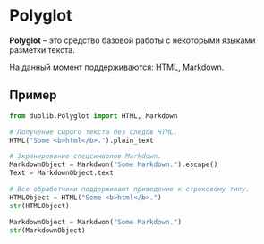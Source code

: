 # Polyglot
**Polyglot** – это средство базовой работы с некоторыми языками разметки текста.

На данный момент поддерживаются: HTML, Markdown.

## Пример
```Python
from dublib.Polyglot import HTML, Markdown

# Получение сырого текста без следов HTML.
HTML("Some <b>html</b>.").plain_text

# Экранирование спецсимволов Markdown.
MarkdownObject = Markdwon("Some Markdown.").escape()
Text = MarkdownObject.text

# Все обработчики поддерживают приведение к строковому типу.
HTMLObject = HTML("Some <b>html</b>.")
str(HTMLObject)

MarkdownObject = Markdwon("Some Markdown.")
str(MarkdownObject)
```
